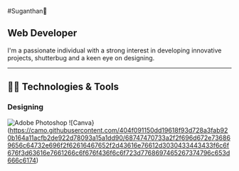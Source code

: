 #Suganthan👋

## Web Developer 

I'm a passionate individual with a strong interest in developing innovative projects, shutterbug and a keen eye on designing.

---

## 👨‍💻 Technologies & Tools

### Designing
![Adobe Photoshop](https://img.shields.io/badge/-Adobe%20Photoshop-31A8FF?style=flat-square&logo=adobe-photoshop&logoColor=white)
![Canva}(https://camo.githubusercontent.com/404f091150dd19618f93d728a3fab920b164a11acfb2de922d78093a15a1dd90/68747470733a2f2f696d672e736869656c64732e696f2f62616467652f2d43616e76612d3030433443433f6c6f676f3d63616e7661266c6f676f436f6c6f723d7768697465267374796c653d666c6174)





